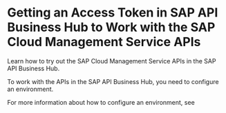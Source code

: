 <!-- loio8c3e090d76d742efb2bcfc967c745ff9 -->

# Getting an Access Token in SAP API Business Hub to Work with the SAP Cloud Management Service APIs

Learn how to try out the SAP Cloud Management Service APIs in the SAP API Business Hub.

To work with the APIs in the SAP API Business Hub, you need to configure an environment.

For more information about how to configure an environment, see


